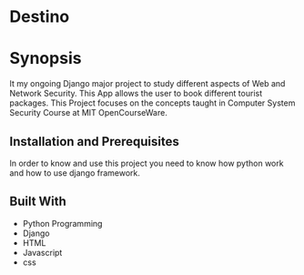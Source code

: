 # Destino
Synopsis
========
It my ongoing Django major project to study different aspects of Web and Network Security. This App allows the user to book different tourist packages. This Project  focuses on the concepts taught in Computer System Security Course at MIT OpenCourseWare. 

Installation and Prerequisites
------------------------------
In order to know and use this project you need to know how python work and how to use django framework.

Built With
----------
* Python Programming
* Django
* HTML
* Javascript
* css
